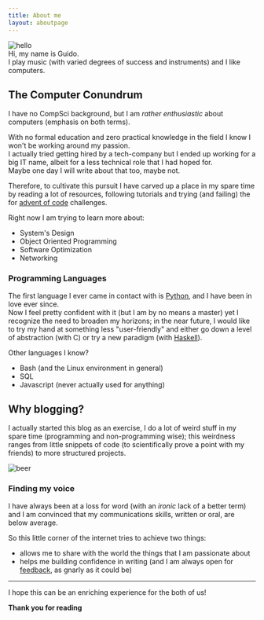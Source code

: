```yaml
---
title: About me
layout: aboutpage
---
```


![hello](/img/about/presentation.jpg)<br>
Hi, my name is Guido.<br>
I play music (with varied degrees of success and instruments) and I like
computers.

## The Computer Conundrum

I have no CompSci background, but I am _rather enthusiastic_ about computers
(emphasis on both terms).

With no formal education and zero practical knowledge in the field I know
I won't be working around my passion.<br>
I actually tried getting hired by a tech-company but I ended up working for
a big IT name, albeit for a less technical role that I had hoped for.<br>
Maybe one day I will write about that too, maybe not.

Therefore, to cultivate this pursuit I have carved up a place in my spare time
by reading a lot of resources, following tutorials and trying (and failing) the
for [advent of code](https://adventofcode.com/) challenges.

Right now I am trying to learn more about:

- System's Design
- Object Oriented Programming
- Software Optimization
- Networking

### Programming Languages

The first language I ever came in contact with is
[Python](https://www.python.org), and I have been in love ever since.<br>
Now I feel pretty confident with it (but I am by no means a master) yet
I recognize the need to broaden my horizons; in the near future, I would like
to try my hand at something less "user-friendly" and either go down a level of
abstraction (with C) or try a new paradigm (with [Haskell](http://learnyouahaskell.com/)).

Other languages I know?

- Bash (and the Linux environment in general)
- SQL
- Javascript (never actually used for anything)

## Why blogging?

I actually started this blog as an exercise, I do a lot of weird stuff in my
spare time (programming and non-programming wise); this weirdness ranges from
little snippets of code (to scientifically prove a point with my friends) to
more structured projects.

![beer](/img/about/beer.jpg "Here I was tring to prove that I can get drunk with just one beer")

### Finding my voice

I have always been at a loss for word (with an _ironic_ lack of a better term)
and I am convinced that my communications skills, written or oral, are below
average.

So this little corner of the internet tries to achieve two things:

- allows me to share with the world the things that I am passionate about
- helps me building confidence in writing (and I am always open for<br>
  [feedback](mailto:guido.minieri@gmail.com), as gnarly as it could be)

---

I hope this can be an enriching experience for the both of us!<br>

**Thank you for reading**
